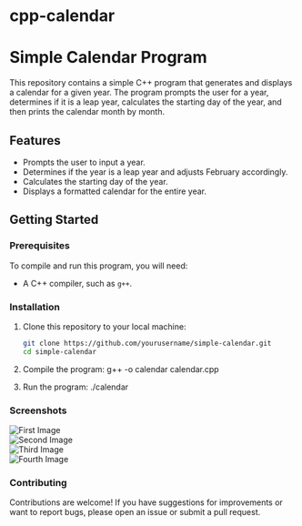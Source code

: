 # cpp-calendar
# Simple Calendar Program

This repository contains a simple C++ program that generates and displays a calendar for a given year. The program prompts the user for a year, determines if it is a leap year, calculates the starting day of the year, and then prints the calendar month by month.

## Features

- Prompts the user to input a year.
- Determines if the year is a leap year and adjusts February accordingly.
- Calculates the starting day of the year.
- Displays a formatted calendar for the entire year.

## Getting Started

### Prerequisites

To compile and run this program, you will need:

- A C++ compiler, such as `g++`.

### Installation

1. Clone this repository to your local machine:

   ```sh
   git clone https://github.com/yourusername/simple-calendar.git
   cd simple-calendar
2. Compile the program:
g++ -o calendar calendar.cpp
3. Run the program:
./calendar
### Screenshots
![First Image](https://raw.githubusercontent.com/chetankumarpulipati/cpp-calendar-main/master/screenshots/1.png)
<br>
![Second Image](https://raw.githubusercontent.com/chetankumarpulipati/cpp-calendar-main/master/screenshots/2.png)
<br>
![Third Image](https://raw.githubusercontent.com/chetankumarpulipati/cpp-calendar-main/master/screenshots/3.png)
<br>
![Fourth Image](https://raw.githubusercontent.com/chetankumarpulipati/cpp-calendar-main/master/screenshots/4.png)
### Contributing
Contributions are welcome! If you have suggestions for improvements or want to report bugs, please open an issue or submit a pull request.
